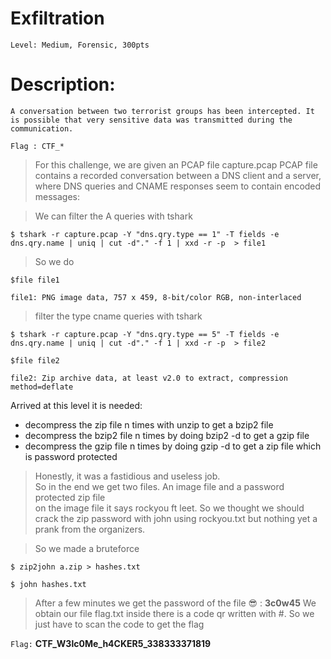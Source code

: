#  Exfiltration
```
Level: Medium, Forensic, 300pts 
```

# Description: 
```
A conversation between two terrorist groups has been intercepted. It is possible that very sensitive data was transmitted during the communication.

Flag : CTF_*

```

>For this challenge, we are given an PCAP file capture.pcap 
PCAP file contains a recorded conversation between a DNS client and a server, where DNS queries and CNAME responses seem to contain encoded messages:

>We can filter the A queries with tshark 

`$ tshark -r capture.pcap -Y "dns.qry.type == 1" -T fields -e dns.qry.name | uniq | cut -d"." -f 1 | xxd -r -p  > file1`



>So we do 

`$file file1`
```
file1: PNG image data, 757 x 459, 8-bit/color RGB, non-interlaced
```


 > filter the type cname queries with tshark 
 
`$ tshark -r capture.pcap -Y "dns.qry.type == 5" -T fields -e dns.qry.name | uniq | cut -d"." -f 1 | xxd -r -p  > file2`

`$file file2`
```
file2: Zip archive data, at least v2.0 to extract, compression method=deflate
```

Arrived at this level it is needed:
* decompress the zip file n times with unzip to get a bzip2 file  
* decompress the bzip2 file n times by doing bzip2 -d to get a gzip file 
* decompress the gzip file n times by doing gzip -d to get a zip file which is password protected 

>Honestly, it was a fastidious and useless job.  
So in the end we get two files. An image file and a password protected zip file  
on the image file it says rockyou ft leet. So we thought we should crack the zip password with john using rockyou.txt but nothing yet a prank from the organizers. 

>So we made a bruteforce 

`$ zip2john a.zip > hashes.txt `

`$ john hashes.txt` 

>After a few minutes we get the password of the file 😎 : **3c0w45** 
We obtain our file flag.txt inside there is a code qr written with #. So we just have to scan the code to get the flag 

```Flag:``` **CTF_W3lc0Me_h4CKER5_338333371819**
